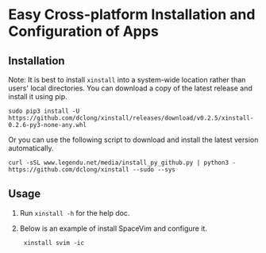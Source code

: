 # Easy Cross-platform Installation and Configuration of Apps

## Installation
Note: It is best to install `xinstall` into a system-wide location rather than users' local directories.
You can download a copy of the latest release and install it using pip.
```
sudo pip3 install -U https://github.com/dclong/xinstall/releases/download/v0.2.5/xinstall-0.2.6-py3-none-any.whl
```
Or you can use the following script to download and install the latest version automatically.
```
curl -sSL www.legendu.net/media/install_py_github.py | python3 - https://github.com/dclong/xinstall --sudo --sys
```
## Usage

1. Run `xinstall -h` for the help doc.

2. Below is an example of install SpaceVim and configure it.

        xinstall svim -ic
